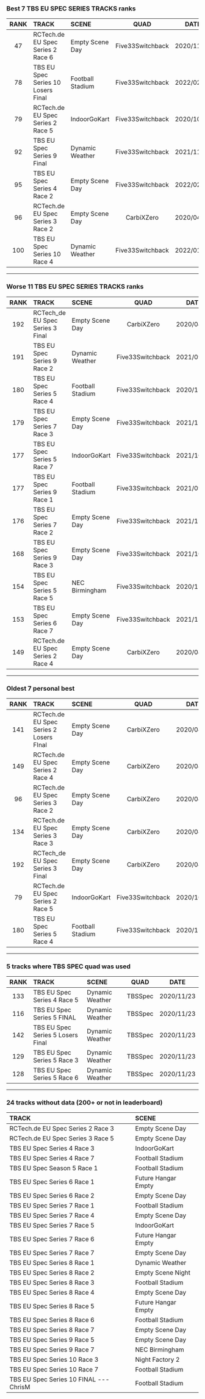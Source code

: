 ### Best 7 TBS EU SPEC SERIES TRACKS ranks
|RANK|TRACK|SCENE|QUAD|DATE|
|:---:|:---|:---|:---:|:---:|
|47|RCTech.de EU Spec Series 2 Race 6|Empty Scene Day|Five33Switchback|2020/11/13|
|78|TBS EU Spec Series 10 Losers Final|Football Stadium|Five33Switchback|2022/02/19|
|79|RCTech.de EU Spec Series 2 Race 5|IndoorGoKart|Five33Switchback|2020/10/01|
|92|TBS EU Spec Series 9 Final|Dynamic Weather|Five33Switchback|2021/11/15|
|95|TBS EU Spec Series 4 Race 2|Empty Scene Day|Five33Switchback|2022/02/15|
|96|RCTech.de EU Spec Series 3 Race 2|Empty Scene Day|CarbiXZero|2020/04/06|
|100|TBS EU Spec Series 10 Race 4|Dynamic Weather|Five33Switchback|2022/01/08|
---
### Worse 11 TBS EU SPEC SERIES TRACKS ranks
|RANK|TRACK|SCENE|QUAD|DATE|
|:---:|:---|:---|:---:|:---:|
|192|RCTech_de EU Spec Series 3 Final|Empty Scene Day|CarbiXZero|2020/04/21|
|191|TBS EU Spec Series 9 Race 2|Dynamic Weather|Five33Switchback|2021/09/18|
|180|TBS EU Spec Series 5 Race 4|Football Stadium|Five33Switchback|2020/11/03|
|179|TBS EU Spec Series 7 Race 3|Empty Scene Day|Five33Switchback|2021/12/17|
|177|TBS EU Spec Series 5 Race 7|IndoorGoKart|Five33Switchback|2021/10/07|
|177|TBS EU Spec Series 9 Race 1|Football Stadium|Five33Switchback|2021/09/16|
|176|TBS EU Spec Series 7 Race 2|Empty Scene Day|Five33Switchback|2021/12/20|
|168|TBS EU Spec Series 9 Race 3|Empty Scene Day|Five33Switchback|2021/10/03|
|154|TBS EU Spec Series 5 Race 5|NEC Birmingham|Five33Switchback|2020/11/04|
|153|TBS EU Spec Series 6 Race 7|Empty Scene Day|Five33Switchback|2021/12/17|
|149|RCTech.de EU Spec Series 2 Race 4|Empty Scene Day|CarbiXZero|2020/04/06|
---
### Oldest 7 personal best
|RANK|TRACK|SCENE|QUAD|DATE|
|:---:|:---|:---|:---:|:---:|
|141|RCTech.de EU Spec Series 2 Losers FInal|Empty Scene Day|CarbiXZero|2020/04/06|
|149|RCTech.de EU Spec Series 2 Race 4|Empty Scene Day|CarbiXZero|2020/04/06|
|96|RCTech.de EU Spec Series 3 Race 2|Empty Scene Day|CarbiXZero|2020/04/06|
|134|RCTech.de EU Spec Series 3 Race 3|Empty Scene Day|CarbiXZero|2020/04/06|
|192|RCTech_de EU Spec Series 3 Final|Empty Scene Day|CarbiXZero|2020/04/21|
|79|RCTech.de EU Spec Series 2 Race 5|IndoorGoKart|Five33Switchback|2020/10/01|
|180|TBS EU Spec Series 5 Race 4|Football Stadium|Five33Switchback|2020/11/03|
---
### 5 tracks where TBS SPEC quad was used
|RANK|TRACK|SCENE|QUAD|DATE|
|:---:|:---|:---|:---:|:---:|
|133|TBS EU Spec Series 4 Race 5|Dynamic Weather|TBSSpec|2020/11/23|
|116|TBS EU Spec Series 5 FINAL|Dynamic Weather|TBSSpec|2020/11/23|
|142|TBS EU Spec Series 5 Losers Final|Dynamic Weather|TBSSpec|2020/11/23|
|129|TBS EU Spec Series 5 Race 3|Dynamic Weather|TBSSpec|2020/11/23|
|128|TBS EU Spec Series 5 Race 6|Dynamic Weather|TBSSpec|2020/11/23|
---
### 24 tracks without data (200+ or not in leaderboard)
|TRACK|SCENE|
|:---|:---|
|RCTech.de EU Spec Series 2 Race 3|Empty Scene Day|
|RCTech.de EU Spec Series 3 Race 5|Empty Scene Day|
|TBS EU Spec Series 4 Race 3|IndoorGoKart|
|TBS EU Spec Series 4 Race 7|Football Stadium|
|TBS EU Spec Season 5 Race 1|Football Stadium|
|TBS EU Spec Series 6 Race 1|Future Hangar Empty|
|TBS EU Spec Series 6 Race 2|Empty Scene Day|
|TBS EU Spec Series 7 Race 1|Football Stadium|
|TBS EU Spec Series 7 Race 4|Empty Scene Day|
|TBS EU Spec Series 7 Race 5|IndoorGoKart|
|TBS EU Spec Series 7 Race 6|Future Hangar Empty|
|TBS EU Spec Series 7 Race 7|Empty Scene Day|
|TBS EU Spec Series 8 Race 1|Dynamic Weather|
|TBS EU Spec Series 8 Race 2|Empty Scene Night|
|TBS EU Spec Series 8 Race 3|Football Stadium|
|TBS EU Spec Series 8 Race 4|Empty Scene Day|
|TBS EU Spec Series 8 Race 5|Future Hangar Empty|
|TBS EU Spec Series 8 Race 6|Football Stadium|
|TBS EU Spec Series 8 Race 7|Empty Scene Day|
|TBS EU Spec Series 9 Race 5|Empty Scene Day|
|TBS EU Spec Series 9 Race 7|NEC Birmingham|
|TBS EU Spec Series 10 Race 3|Night Factory 2|
|TBS EU Spec Series 10 Race 7|Football Stadium|
|TBS EU Spec Series 10 FINAL --- ChrisM|Football Stadium|
